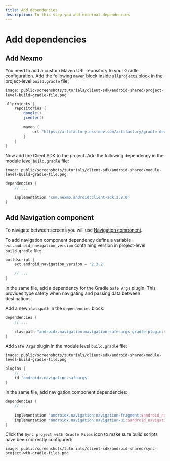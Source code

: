 ```yaml
---
title: Add dependencies
description: In this step you add external dependencies
---
```


# Add dependencies

## Add Nexmo

You need to add a custom Maven URL repository to your Gradle configuration. Add the following `maven` block inside `allprojects` block in the project-level `build.gradle` file:

```screenshot
image: public/screenshots/tutorials/client-sdk/android-shared/project-level-build-gradle-file.png
```

```groovy
allprojects {
    repositories {
        google()
        jcenter()
        
        maven {
            url "https://artifactory.ess-dev.com/artifactory/gradle-dev-local"
        }
    }
}
```

Now add the Client SDK to the project. Add the following dependency in the module level `build.gradle` file:

```screenshot
image: public/screenshots/tutorials/client-sdk/android-shared/module-level-build-gradle-file.png
```

```groovy
dependencies {
    // ...

    implementation 'com.nexmo.android:client-sdk:2.8.0'
}
```

## Add Navigation component

To navigate between screens you will use [Navigation component](https://developer.android.com/guide/navigation).

To add navigation component dependency define a variable `ext.android_navigation_version` containing version in project-level `build.gradle` file:

```groovy
buildscript {
    ext.android_navigation_version = '2.3.2'

    // ...
}
```

In the same file, add a dependency for the Gradle `Safe Args` plugin. This provides type safety when navigating and passing data between destinations.

Add a new `classpath` in the `dependencies` block:

```groovy
dependencies {
    // ...

    classpath "androidx.navigation:navigation-safe-args-gradle-plugin:$android_navigation_version"
}
```

Add `Safe Args` plugin in the module level `build.gradle` file:

```screenshot
image: public/screenshots/tutorials/client-sdk/android-shared/module-level-build-gradle-file.png
```

```groovy
plugins {
    // ...
    id 'androidx.navigation.safeargs'
}
```

In the same file, add navigation component dependencies:

```groovy
dependencies {
    // ...

    implementation "androidx.navigation:navigation-fragment:$android_navigation_version"
    implementation "androidx.navigation:navigation-ui:$android_navigation_version"
}
```

Click the `Sync project with Gradle Files` icon to make sure build scripts have been correctly configured:

```screenshot
image: public/screenshots/tutorials/client-sdk/android-shared/sync-project-wth-gradle-files.png
```